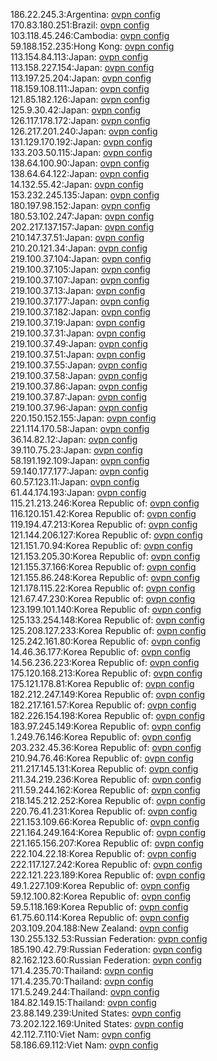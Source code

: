 186.22.245.3:Argentina: [ovpn config](vpn/186_22_245_3.ovpn)  
170.83.180.251:Brazil: [ovpn config](vpn/170_83_180_251.ovpn)  
103.118.45.246:Cambodia: [ovpn config](vpn/103_118_45_246.ovpn)  
59.188.152.235:Hong Kong: [ovpn config](vpn/59_188_152_235.ovpn)  
113.154.84.113:Japan: [ovpn config](vpn/113_154_84_113.ovpn)  
113.158.227.154:Japan: [ovpn config](vpn/113_158_227_154.ovpn)  
113.197.25.204:Japan: [ovpn config](vpn/113_197_25_204.ovpn)  
118.159.108.111:Japan: [ovpn config](vpn/118_159_108_111.ovpn)  
121.85.182.126:Japan: [ovpn config](vpn/121_85_182_126.ovpn)  
125.9.30.42:Japan: [ovpn config](vpn/125_9_30_42.ovpn)  
126.117.178.172:Japan: [ovpn config](vpn/126_117_178_172.ovpn)  
126.217.201.240:Japan: [ovpn config](vpn/126_217_201_240.ovpn)  
131.129.170.192:Japan: [ovpn config](vpn/131_129_170_192.ovpn)  
133.203.50.115:Japan: [ovpn config](vpn/133_203_50_115.ovpn)  
138.64.100.90:Japan: [ovpn config](vpn/138_64_100_90.ovpn)  
138.64.64.122:Japan: [ovpn config](vpn/138_64_64_122.ovpn)  
14.132.55.42:Japan: [ovpn config](vpn/14_132_55_42.ovpn)  
153.232.245.135:Japan: [ovpn config](vpn/153_232_245_135.ovpn)  
180.197.98.152:Japan: [ovpn config](vpn/180_197_98_152.ovpn)  
180.53.102.247:Japan: [ovpn config](vpn/180_53_102_247.ovpn)  
202.217.137.157:Japan: [ovpn config](vpn/202_217_137_157.ovpn)  
210.147.37.51:Japan: [ovpn config](vpn/210_147_37_51.ovpn)  
210.20.121.34:Japan: [ovpn config](vpn/210_20_121_34.ovpn)  
219.100.37.104:Japan: [ovpn config](vpn/219_100_37_104.ovpn)  
219.100.37.105:Japan: [ovpn config](vpn/219_100_37_105.ovpn)  
219.100.37.107:Japan: [ovpn config](vpn/219_100_37_107.ovpn)  
219.100.37.13:Japan: [ovpn config](vpn/219_100_37_13.ovpn)  
219.100.37.177:Japan: [ovpn config](vpn/219_100_37_177.ovpn)  
219.100.37.182:Japan: [ovpn config](vpn/219_100_37_182.ovpn)  
219.100.37.19:Japan: [ovpn config](vpn/219_100_37_19.ovpn)  
219.100.37.31:Japan: [ovpn config](vpn/219_100_37_31.ovpn)  
219.100.37.49:Japan: [ovpn config](vpn/219_100_37_49.ovpn)  
219.100.37.51:Japan: [ovpn config](vpn/219_100_37_51.ovpn)  
219.100.37.55:Japan: [ovpn config](vpn/219_100_37_55.ovpn)  
219.100.37.58:Japan: [ovpn config](vpn/219_100_37_58.ovpn)  
219.100.37.86:Japan: [ovpn config](vpn/219_100_37_86.ovpn)  
219.100.37.87:Japan: [ovpn config](vpn/219_100_37_87.ovpn)  
219.100.37.96:Japan: [ovpn config](vpn/219_100_37_96.ovpn)  
220.150.152.155:Japan: [ovpn config](vpn/220_150_152_155.ovpn)  
221.114.170.58:Japan: [ovpn config](vpn/221_114_170_58.ovpn)  
36.14.82.12:Japan: [ovpn config](vpn/36_14_82_12.ovpn)  
39.110.75.23:Japan: [ovpn config](vpn/39_110_75_23.ovpn)  
58.191.192.109:Japan: [ovpn config](vpn/58_191_192_109.ovpn)  
59.140.177.177:Japan: [ovpn config](vpn/59_140_177_177.ovpn)  
60.57.123.11:Japan: [ovpn config](vpn/60_57_123_11.ovpn)  
61.44.174.193:Japan: [ovpn config](vpn/61_44_174_193.ovpn)  
115.21.213.246:Korea Republic of: [ovpn config](vpn/115_21_213_246.ovpn)  
116.120.151.42:Korea Republic of: [ovpn config](vpn/116_120_151_42.ovpn)  
119.194.47.213:Korea Republic of: [ovpn config](vpn/119_194_47_213.ovpn)  
121.144.206.127:Korea Republic of: [ovpn config](vpn/121_144_206_127.ovpn)  
121.151.70.94:Korea Republic of: [ovpn config](vpn/121_151_70_94.ovpn)  
121.153.205.30:Korea Republic of: [ovpn config](vpn/121_153_205_30.ovpn)  
121.155.37.166:Korea Republic of: [ovpn config](vpn/121_155_37_166.ovpn)  
121.155.86.248:Korea Republic of: [ovpn config](vpn/121_155_86_248.ovpn)  
121.178.115.22:Korea Republic of: [ovpn config](vpn/121_178_115_22.ovpn)  
121.67.47.230:Korea Republic of: [ovpn config](vpn/121_67_47_230.ovpn)  
123.199.101.140:Korea Republic of: [ovpn config](vpn/123_199_101_140.ovpn)  
125.133.254.148:Korea Republic of: [ovpn config](vpn/125_133_254_148.ovpn)  
125.208.127.233:Korea Republic of: [ovpn config](vpn/125_208_127_233.ovpn)  
125.242.161.80:Korea Republic of: [ovpn config](vpn/125_242_161_80.ovpn)  
14.46.36.177:Korea Republic of: [ovpn config](vpn/14_46_36_177.ovpn)  
14.56.236.223:Korea Republic of: [ovpn config](vpn/14_56_236_223.ovpn)  
175.120.168.213:Korea Republic of: [ovpn config](vpn/175_120_168_213.ovpn)  
175.121.178.81:Korea Republic of: [ovpn config](vpn/175_121_178_81.ovpn)  
182.212.247.149:Korea Republic of: [ovpn config](vpn/182_212_247_149.ovpn)  
182.217.161.57:Korea Republic of: [ovpn config](vpn/182_217_161_57.ovpn)  
182.226.154.198:Korea Republic of: [ovpn config](vpn/182_226_154_198.ovpn)  
183.97.245.149:Korea Republic of: [ovpn config](vpn/183_97_245_149.ovpn)  
1.249.76.146:Korea Republic of: [ovpn config](vpn/1_249_76_146.ovpn)  
203.232.45.36:Korea Republic of: [ovpn config](vpn/203_232_45_36.ovpn)  
210.94.76.46:Korea Republic of: [ovpn config](vpn/210_94_76_46.ovpn)  
211.217.145.131:Korea Republic of: [ovpn config](vpn/211_217_145_131.ovpn)  
211.34.219.236:Korea Republic of: [ovpn config](vpn/211_34_219_236.ovpn)  
211.59.244.162:Korea Republic of: [ovpn config](vpn/211_59_244_162.ovpn)  
218.145.212.252:Korea Republic of: [ovpn config](vpn/218_145_212_252.ovpn)  
220.76.41.231:Korea Republic of: [ovpn config](vpn/220_76_41_231.ovpn)  
221.153.109.66:Korea Republic of: [ovpn config](vpn/221_153_109_66.ovpn)  
221.164.249.164:Korea Republic of: [ovpn config](vpn/221_164_249_164.ovpn)  
221.165.156.207:Korea Republic of: [ovpn config](vpn/221_165_156_207.ovpn)  
222.104.22.18:Korea Republic of: [ovpn config](vpn/222_104_22_18.ovpn)  
222.117.127.242:Korea Republic of: [ovpn config](vpn/222_117_127_242.ovpn)  
222.121.223.189:Korea Republic of: [ovpn config](vpn/222_121_223_189.ovpn)  
49.1.227.109:Korea Republic of: [ovpn config](vpn/49_1_227_109.ovpn)  
59.12.100.82:Korea Republic of: [ovpn config](vpn/59_12_100_82.ovpn)  
59.5.118.169:Korea Republic of: [ovpn config](vpn/59_5_118_169.ovpn)  
61.75.60.114:Korea Republic of: [ovpn config](vpn/61_75_60_114.ovpn)  
203.109.204.188:New Zealand: [ovpn config](vpn/203_109_204_188.ovpn)  
130.255.132.53:Russian Federation: [ovpn config](vpn/130_255_132_53.ovpn)  
185.190.42.79:Russian Federation: [ovpn config](vpn/185_190_42_79.ovpn)  
82.162.123.60:Russian Federation: [ovpn config](vpn/82_162_123_60.ovpn)  
171.4.235.70:Thailand: [ovpn config](vpn/171_4_235_70.ovpn)  
171.4.235.70:Thailand: [ovpn config](vpn/171_4_235_70.ovpn)  
171.5.249.244:Thailand: [ovpn config](vpn/171_5_249_244.ovpn)  
184.82.149.15:Thailand: [ovpn config](vpn/184_82_149_15.ovpn)  
23.88.149.239:United States: [ovpn config](vpn/23_88_149_239.ovpn)  
73.202.122.169:United States: [ovpn config](vpn/73_202_122_169.ovpn)  
42.112.7.110:Viet Nam: [ovpn config](vpn/42_112_7_110.ovpn)  
58.186.69.112:Viet Nam: [ovpn config](vpn/58_186_69_112.ovpn)  
